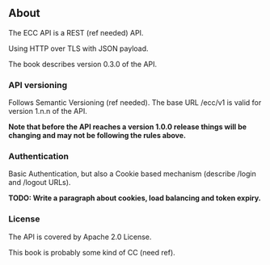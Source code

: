 ## About

The ECC API is a REST (ref needed) API. 

Using HTTP over TLS with JSON payload.

The book describes version 0.3.0 of the API. 

### API versioning

Follows Semantic Versioning (ref needed). The base URL /ecc/v1 is valid for version 1.n.n of the API. 

__Note that before the API reaches a version 1.0.0 release things will be changing and may not be following the rules above.__

### Authentication

Basic Authentication, but also a Cookie based mechanism (describe /login and /logout URLs).

__TODO: Write a paragraph about cookies, load balancing and token expiry.__

### License

The API is covered by Apache 2.0 License.

This book is probably some kind of CC (need ref).


